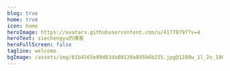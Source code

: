 ```yaml
---
blog: true
home: true
icon: home
heroImage: https://avatars.githubusercontent.com/u/41778797?v=4
heroText: xiechengyu的博客
heroFullScreen: false
tagline: welcome
bgImage: /assets/img/01b4565e89d83da80120a895b6b235.jpg@1280w_1l_2o_100sh.jpg
---
```

